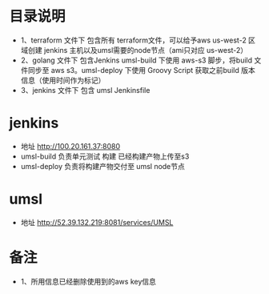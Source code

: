 # 目录说明
* 1、terraform 文件下 包含所有 terraform文件，可以给予aws us-west-2 区域创建 jenkins 主机以及umsl需要的node节点（ami只对应 us-west-2）
* 2、golang 文件下 包含Jenkins umsl-build 下使用 aws-s3 脚步，将build 文件同步至 aws s3。umsl-deploy 下使用 Groovy Script 获取之前build 版本信息（使用时间作为标记）
* 3、jenkins 文件下 包含 umsl Jenkinsfile

# jenkins
* 地址	http://100.20.161.37:8080
* umsl-build 负责单元测试 构建 已经构建产物上传至s3
* umsl-deploy 负责将构建产物交付至 umsl node节点

# umsl
* 地址 http://52.39.132.219:8081/services/UMSL

# 备注
* 1、所用信息已经删除使用到的aws key信息